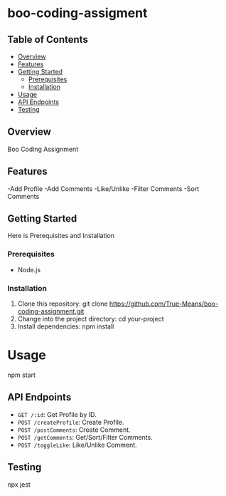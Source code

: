 # boo-coding-assigment

## Table of Contents

- [Overview](#overview)
- [Features](#features)
- [Getting Started](#getting-started)
  - [Prerequisites](#prerequisites)
  - [Installation](#installation)
- [Usage](#usage)
- [API Endpoints](#api-endpoints)
- [Testing](#testing)

## Overview

Boo Coding Assignment

## Features

-Add Profile
-Add Comments
-Like/Unlike
-Filter Comments
-Sort Comments

## Getting Started

Here is Prerequisites and Installation

### Prerequisites

- Node.js

### Installation

1. Clone this repository:
   git clone https://github.com/True-Means/boo-coding-assignment.git
2. Change into the project directory:
   cd your-project
3. Install dependencies:
   npm install

# Usage

npm start

## API Endpoints

- `GET /:id`: Get Profile by ID.
- `POST /createProfile`: Create Profile.
- `POST /postComments`: Create Comment.
- `POST /getComments`: Get/Sort/Filter Comments.
- `POST /toggleLike`: Like/Unlike Comment.

## Testing

npx jest

